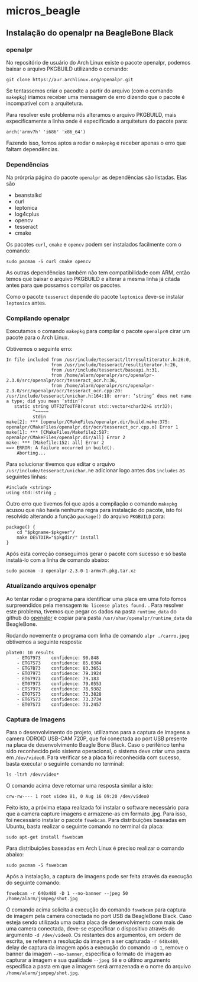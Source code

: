 # micros_beagle

## Instalação do openalpr na BeagleBone Black

### openalpr

No repositório de usuário do Arch Linux existe o pacote openalpr, podemos baixar o arquivo PKGBUILD utilizando o comando:

```
git clone https://aur.archlinux.org/openalpr.git
```

Se tentassemos criar o pacodte a partir do arquivo (com o comando `makepkg`) iriamos receber uma mensagem de erro dizendo que o pacote é incompatível com a arquitetura.

Para resolver este problema nós alteramos o arquivo PKGBUILD, mais expecificamente a linha onde é especificado a arquitetura do pacote para:

```
arch('armv7h' 'i686' 'x86_64')
```

Fazendo isso, fomos aptos a rodar o `makepkg` e receber apenas o erro que faltam dependências.

### Dependências

Na prórpria página do pacote `openalpr` as dependências são listadas. Elas são

- beanstalkd
- curl
- leptonica
- log4cplus
- opencv
- tesseract
- cmake

Os pacotes `curl`, `cmake` e `opencv` podem ser instalados facilmente com o comando:

```
sudo pacman -S curl cmake opencv
```

As outras dependências também não tem compatibilidade com ARM, então temos que baixar o arquivo PKGBUILD e alterar a mesma linha já citada antes para que possamos compilar os pacotes.

Como o pacote `tesseract` depende do pacote `leptonica` deve-se instalar `leptonica` antes.

### Compilando openalpr

Executamos o comando `makepkg` para compilar o pacote `openalpr`e cirar um pacote para o Arch Linux.

Obtivemos o seguinte erro:

```
In file included from /usr/include/tesseract/ltrresultiterator.h:26:0,
                 from /usr/include/tesseract/resultiterator.h:26,
                 from /usr/include/tesseract/baseapi.h:31,
                 from /home/alarm/openalpr/src/openalpr-2.3.0/src/openalpr/ocr/tesseract_ocr.h:36,
                 from /home/alarm/openalpr/src/openalpr-2.3.0/src/openalpr/ocr/tesseract_ocr.cpp:20:
/usr/include/tesseract/unichar.h:164:10: error: ‘string’ does not name a type; did you mean ‘stdin’?
   static string UTF32ToUTF8(const std::vector<char32>& str32);
          ^~~~~~
          stdin
make[2]: *** [openalpr/CMakeFiles/openalpr.dir/build.make:375: openalpr/CMakeFiles/openalpr.dir/ocr/tesseract_ocr.cpp.o] Error 1
make[1]: *** [CMakeFiles/Makefile2:587: openalpr/CMakeFiles/openalpr.dir/all] Error 2
make: *** [Makefile:152: all] Error 2
==> ERROR: A failure occurred in build().
    Aborting...
```

Para solucionar tivemos que editar o arquivo `/usr/include/tesseract/unichar.h`e adicionar logo antes dos `includes` as seguintes linhas:

```
#include <string>
using std::string ;
```

Outro erro que tivemos foi que após a compilação o comando `makepkg` acusou que não havia nenhuma regra para instalação do pacote, isto foi resolvido alterando a função `package()` do arquivo `PKGBUILD` para:

```
package() {
	cd "$pkgname-$pkgver"/
	make DESTDIR="$pkgdir/" install
}
```

Após esta correção conseguimos gerar o pacote com sucesso e só basta instalá-lo com a linha de comando abaixo:

```
sudo pacman -U openalpr-2.3.0-1-armv7h.pkg.tar.xz
```

### Atualizando arquivos openalpr

Ao tentar rodar o programa para identificar uma placa em uma foto fomos surpreendidos pela mensagem `No license plates found.` . 
Para resolver este problema, tivemos que pegar os dados na pasta `runtime_data` do github do [openalpr](https://github.com/openalpr/openalpr) e copiar para pasta `/usr/shar/openalpr/runtime_data` da BeagleBone.

Rodando novemente o programa com linha de comando `alpr ./carro.jpeg` obtivemos a seguinte resposta:

```
plate0: 10 results
    - ETG7973	 confidence: 90.848
    - ETG7S73	 confidence: 85.0384
    - ETG7B73	 confidence: 83.3651
    - ETO7973	 confidence: 79.1924
    - ET67973	 confidence: 79.183
    - ET07973	 confidence: 79.0553
    - ETS7973	 confidence: 78.9382
    - ETO7S73	 confidence: 73.3828
    - ET67S73	 confidence: 73.3734
    - ET07S73	 confidence: 73.2457
```


### Captura de Imagens

Para o desenvolvimento do projeto, utilizamos para a captura de imagens a camera ODROID USB-CAM 720P, que foi conectada ao port USB presente na placa de desenvolvimento Beagle Bone Black. Caso o periférico tenha sido reconhecido pelo sistema operacional, o sistema deve criar uma pasta em `/dev/video0`. Para verificar se a placa foi reconhecida com sucesso, basta executar o seguinte comando no terminal:

```
ls -ltrh /dev/video*
```

O comando acima deve retornar uma resposta similar a isto:

```
crw-rw---- 1 root video 81, 0 Aug 16 09:20 /dev/video0
```
Feito isto, a próxima etapa realizada foi instalar o software necessário para que a camera capture imagens e armazene-as em formato .jpg. Para isso, foi necessário instalar o pacote `fswebcam`. Para distribuições baseadas em Ubuntu, basta realizar o seguinte comando no terminal da placa:

```
sudo apt-get install fswebcam
```

Para distribuições baseadas em Arch Linux é preciso realizar o comando abaixo:

```
sudo pacman -S fswebcam
```

Após a instalação, a captura de imagens pode ser feita através da execução do seguinte comando:

```
fswebcam -r 640x480 -D 1 --no-banner --jpeg 50 /home/alarm/jsmpeg/shot.jpg
```

O comando acima solicita a execução do comando `fswebcam` para captura de imagem pela camera conectada no port USB da BeagleBone Black. Caso esteja sendo utilizada uma outra placa de desenvolvimento com mais de uma camera conectada, deve-se especificar o dispositivo através do argumento `-d /dev/video0`. Os restantes dos argumentos, em ordem de escrita, se referem a resolução da imagem a ser capturada `-r 640x480`, delay de captura da imagem após a execução do comando `-D 1`, remove o banner da imagem `--no-banner`, especifica o formato de imagem ao capturar a imagem e sua qualidade `--jpeg 50` e o último argumento especifica a pasta em que a imagem será armazenada e o nome do arquivo `/home/alarm/jsmpeg/shot.jpg`.

